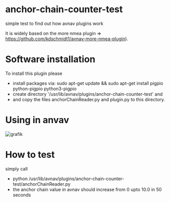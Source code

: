 # anchor-chain-counter-test
simple test to find out how avnav plugins work

It is widely based on the more nmea plugin => https://github.com/kdschmidt1/avnav-more-nmea-plugin).

# Software installation

To install this plugin please 
- install packages via: sudo apt-get update && sudo apt-get install pigpio python-pigpio python3-pigpio
- create directory '/usr/lib/avnav/plugins/anchor-chain-counter-test' and 
- and copy the files anchorChainReader.py and plugin.py to this directory.

# Using in anvav

![grafik](https://user-images.githubusercontent.com/98450191/153617899-a929aa98-2876-42d8-be1e-c32a032bc04b.png)


# How to test
simply call
- python /usr/lib/avnav/plugins/anchor-chain-counter-test/anchorChainReader.py
- the anchor chain value in avnav should increase from 0 upto 10.0 in 50 seconds
